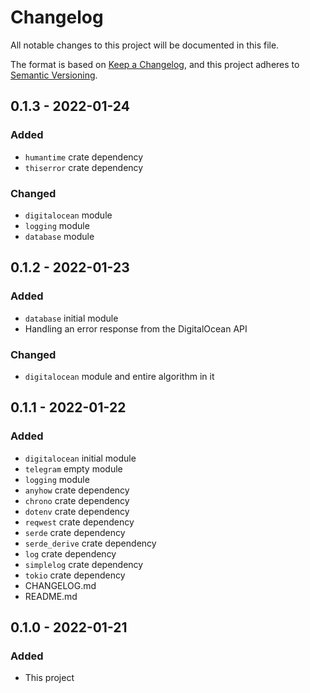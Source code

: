 # Changelog

All notable changes to this project will be documented in this file.

The format is based on [Keep a Changelog](https://keepachangelog.com/en/1.0.0/),
and this project adheres to [Semantic Versioning](https://semver.org/spec/v2.0.0.html).

## 0.1.3 - 2022-01-24

### Added

- `humantime` crate dependency
- `thiserror` crate dependency

### Changed

- `digitalocean` module
- `logging` module
- `database` module

## 0.1.2 - 2022-01-23

### Added

- `database` initial module
- Handling an error response from the DigitalOcean API

### Changed

- `digitalocean` module and entire algorithm in it

## 0.1.1 - 2022-01-22

### Added

- `digitalocean` initial module
- `telegram` empty module
- `logging` module
- `anyhow` crate dependency
- `chrono` crate dependency
- `dotenv` crate dependency
- `reqwest` crate dependency
- `serde` crate dependency
- `serde_derive` crate dependency
- `log` crate dependency
- `simplelog` crate dependency
- `tokio` crate dependency
- CHANGELOG.md
- README.md

## 0.1.0 - 2022-01-21

### Added

- This project
